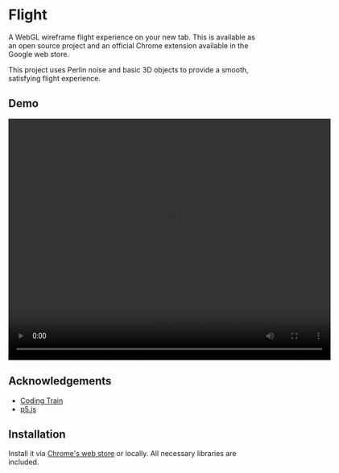 
# Flight

A WebGL wireframe flight experience on your new tab. This is available as an open source project and an official Chrome extension available in the Google web store.

This project uses Perlin noise and basic 3D objects to provide a smooth, satisfying flight experience.


## Demo
<video width="640" height="480" controls>
  <source src="flight_demo.mp4" type="video/mp4">
</video>

## Acknowledgements

 - [Coding Train](https://www.youtube.com/watch?v=IKB1hWWedMk&ab_channel=TheCodingTrain)
 - [p5.js](https://p5js.org/learn/getting-started-in-webgl-coords-and-transform.html)
## Installation

Install it via [Chrome's web store](https://chrome.google.com/webstore/detail/flight/neoeiigoflhjcldhhgodjmdkiodlkjbg?hl=en&authuser=2) or locally. All necessary libraries are included.
